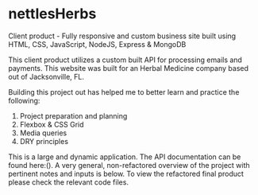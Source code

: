 # nettlesHerbs
Client product - Fully responsive and custom business site built using HTML, CSS, JavaScript, NodeJS, Express &amp; MongoDB

This client product utilizes a custom built API for processing emails and payments. This website was built for an Herbal Medicine company based out of Jacksonville, FL. 

Building this project out has helped me to better learn and practice the following:
1) Project preparation and planning
2) Flexbox & CSS Grid
3) Media queries
4) DRY principles



This is a large and dynamic application. The API documentation can be found here:(). A very general, non-refactored overview of the project with pertinent notes and inputs is below. To view the refactored final product please check the relevant code files. 
